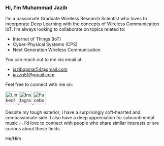 ### Hi, I’m Muhammad Jazib

I’m a passionate Graduate Wireless Research Scientist who loves to incorporate Deep Learning with the concepts of Wireless Communication IoT. I’m always looking to collaborate on topics related to:

- Internet of Things (IoT)
- Cyber-Physical Systems (CPS)
- Next Generation Wireless Communication

You can reach out to me via email at:
- jazibqamar54@gmail.com
- jazzq51@gmail.com

Feel free to connect with me on:

<a href="https://www.linkedin.com/in/jazib-qamar-776309203/" target="_blank">
    <img src="https://img.icons8.com/fluent/48/000000/linkedin.png" alt="LinkedIn" width="40" height="40"/>
</a>
<a href="https://www.instagram.com/nerd_jazz?utm_source=qr&igshid=MTllZGkxbXJ3dDhoaQ==" target="_blank">
    <img src="https://img.icons8.com/fluent/48/000000/instagram-new.png" alt="Instagram" width="40" height="40"/>
</a>
<a href="https://www.facebook.com/share/11taHhzCzBgdkEm4/?mibextid=qi2Omg" target="_blank">
    <img src="https://img.icons8.com/fluent/48/000000/facebook-new.png" alt="Facebook" width="40" height="40"/>
</a>

Despite my tough exterior, I have a surprisingly soft-hearted and compassionate side. I also have a deep appreciation for subcontinental music 🎶. I’d love to connect with people who share similar interests or are curious about these fields.

He/Him
